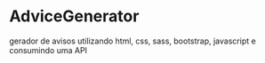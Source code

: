 # AdviceGenerator
gerador de avisos utilizando html, css, sass, bootstrap, javascript e consumindo uma API
